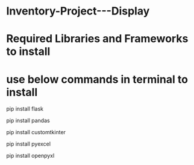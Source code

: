 # Inventory-Project---Display

# Required Libraries and Frameworks to install
# use below commands in terminal to install

pip install flask

pip install pandas

pip install customtkinter

pip install pyexcel

pip install openpyxl
